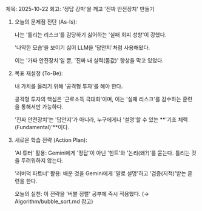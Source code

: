 제목: 2025-10-22 회고: '정답 강박'을 깨고 '진짜 안전장치' 만들기

1. 오늘의 문제점 진단 (As-Is):

    나는 '틀리는 리스크'를 감당하기 싫어하는 '실패 회피 성향'이 강했다.

    '나약한 모습'을 보이기 싫어 LLM을 '답안지'처럼 사용해왔다.

    이는 '가짜 안전장치'일 뿐, '진짜 내 실력(몸값)' 향상을 막고 있었다.

2. 목표 재설정 (To-Be):

    내 가치를 올리기 위해 '공격형 투자'를 해야 한다.

    공격형 투자의 핵심은 '근로소득 극대화'이며, 이는 '실패 리스크'를 감수하는 훈련을 통해서만 가능하다.

    '진짜 안전장치'는 '답안지'가 아니라, 누구에게나 '설명'할 수 있는 **'기초 체력(Fundamental)'**이다.

3. 새로운 학습 전략 (Action Plan):

    'AI 튜터' 활용: Gemini에게 '정답'이 아닌 '힌트'와 '논리(왜?)'를 묻는다. 틀리는 것을 두려워하지 않는다.

    '러버덕 파트너' 활용: 배운 것을 Gemini에게 '말로 설명'하고 '검증(지적)'받는 훈련을 한다.

    오늘의 실천: 이 전략을 '버블 정렬' 공부에 즉시 적용했다. (→ Algorithm/bubble_sort.md 참고)